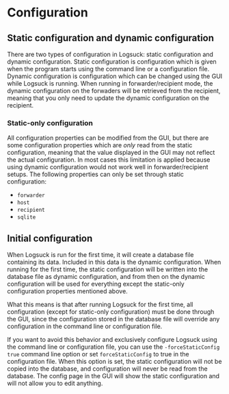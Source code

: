 # Configuration

## Static configuration and dynamic configuration

There are two types of configuration in Logsuck: static configuration and dynamic configuration. Static configuration is configuration which is given when the program starts using the command line or a configuration file. Dynamic configuration is configuration which can be changed using the GUI while Logsuck is running. When running in forwarder/recipient mode, the dynamic configuration on the forwaders will be retrieved from the recipient, meaning that you only need to update the dynamic configuration on the recipient.

### Static-only configuration

All configuration properties can be modified from the GUI, but there are some configuration properties which are _only_ read from the static configuration, meaning that the value displayed in the GUI may not reflect the actual configuration. In most cases this limitation is applied because using dynamic configuration would not work well in forwarder/recipient setups. The following properties can only be set through static configuration:

- `forwarder`
- `host`
- `recipient`
- `sqlite`

## Initial configuration

When Logsuck is run for the first time, it will create a database file containing its data. Included in this data is the dynamic configuration. When running for the first time, the static configuration will be written into the database file as dynamic configuration, and from then on the dynamic configuration will be used for everything except the static-only configuration properties mentioned above.

What this means is that after running Logsuck for the first time, all configuration (except for static-only configuration) must be done through the GUI, since the configuration stored in the database file will override any configuration in the command line or configuration file.

If you want to avoid this behavior and exclusively configure Logsuck using the command line or configuration file, you can use the `-forceStaticConfig true` command line option or set `forceStaticConfig` to true in the configuration file. When this option is set, the static configuration will not be copied into the database, and configuration will never be read from the database. The config page in the GUI will show the static configuration and will not allow you to edit anything.
